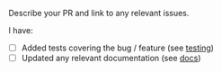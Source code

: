 Describe your PR and link to any relevant issues.

I have:
 - [ ] Added tests covering the bug / feature (see [testing](https://github.com/tinhtran24/gqlgen/blob/master/TESTING.md))
 - [ ] Updated any relevant documentation (see [docs](https://github.com/tinhtran24/gqlgen/tree/master/docs/content))
